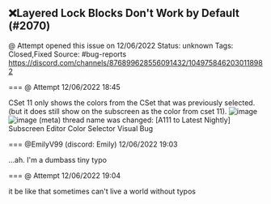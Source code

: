 ## ❌Layered Lock Blocks Don't Work by Default (#2070)
@ Attempt opened this issue on 12/06/2022
Status: unknown
Tags: Closed,Fixed
Source: #bug-reports https://discord.com/channels/876899628556091432/1049758462030118982


=== @ Attempt 12/06/2022 18:45

CSet 11 only shows the colors from the CSet that was previously selected. (but it does still show on the subscreen as the color from cset 11).
![image](https://cdn.discordapp.com/attachments/1049758462030118982/1049758462139191386/Screenshot_2022-12-06_103712.png?ex=65e76840&is=65d4f340&hm=185e7d0cf834c0face9bb78a6af00fad930cf354bd6e96bede4e078370b004d9&)
![image](https://cdn.discordapp.com/attachments/1049758462030118982/1049758463389089922/Screenshot_2022-12-06_103735.png?ex=65e76841&is=65d4f341&hm=3e315542d0c8168baacbe774478e5982979d38f216dc6846c14e53c8de96ab02&)
(meta) thread name was changed: [A111 to Latest Nightly] Subscreen Editor Color Selector Visual Bug

=== @EmilyV99 (discord: Emily) 12/06/2022 19:03

...ah.
I'm a dumbass
tiny typo

=== @ Attempt 12/06/2022 19:04

it be like that sometimes
can't live a world without typos
